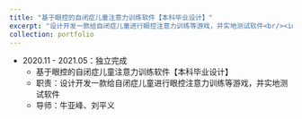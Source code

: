 ```yaml
---
title: "基于眼控的自闭症儿童注意力训练软件【本科毕业设计】"
excerpt: "设计开发一款给自闭症儿童进行眼控注意力训练等游戏，并实地测试软件<br/><img src='/images/500x300.png'>"
collection: portfolio
---
```

- 2020.11 - 2021.05：独立完成
  - 基于眼控的自闭症儿童注意力训练软件【本科毕业设计】
  - 职责：设计开发一款给自闭症儿童进行眼控注意力训练等游戏，并实地测试软件
  - 导师：牛亚峰、刘平义